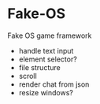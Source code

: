 # Fake-OS
Fake OS game framework

* handle text input
* element selector?
* file structure
* scroll
* render chat from json
* resize windows?